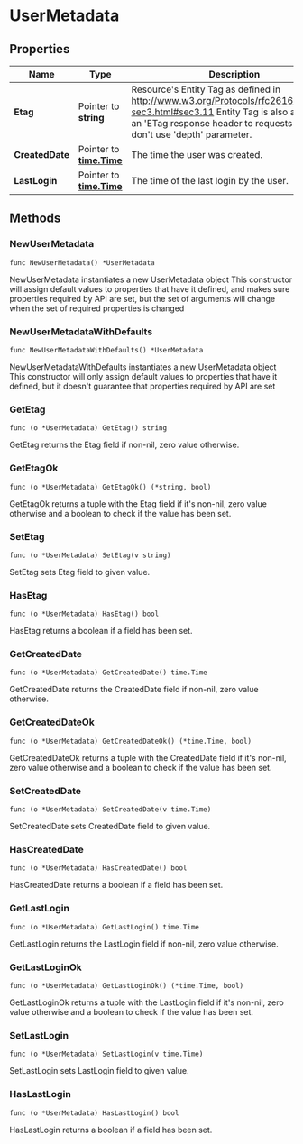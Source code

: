 # UserMetadata

## Properties

|Name | Type | Description | Notes|
|------------ | ------------- | ------------- | -------------|
|**Etag** | Pointer to **string** | Resource&#39;s Entity Tag as defined in http://www.w3.org/Protocols/rfc2616/rfc2616-sec3.html#sec3.11  Entity Tag is also added as an &#39;ETag response header to requests which don&#39;t use &#39;depth&#39; parameter.  | [optional] [readonly] |
|**CreatedDate** | Pointer to [**time.Time**](time.Time.md) | The time the user was created. | [optional] [readonly] |
|**LastLogin** | Pointer to [**time.Time**](time.Time.md) | The time of the last login by the user. | [optional] [readonly] |

## Methods

### NewUserMetadata

`func NewUserMetadata() *UserMetadata`

NewUserMetadata instantiates a new UserMetadata object
This constructor will assign default values to properties that have it defined,
and makes sure properties required by API are set, but the set of arguments
will change when the set of required properties is changed

### NewUserMetadataWithDefaults

`func NewUserMetadataWithDefaults() *UserMetadata`

NewUserMetadataWithDefaults instantiates a new UserMetadata object
This constructor will only assign default values to properties that have it defined,
but it doesn't guarantee that properties required by API are set

### GetEtag

`func (o *UserMetadata) GetEtag() string`

GetEtag returns the Etag field if non-nil, zero value otherwise.

### GetEtagOk

`func (o *UserMetadata) GetEtagOk() (*string, bool)`

GetEtagOk returns a tuple with the Etag field if it's non-nil, zero value otherwise
and a boolean to check if the value has been set.

### SetEtag

`func (o *UserMetadata) SetEtag(v string)`

SetEtag sets Etag field to given value.

### HasEtag

`func (o *UserMetadata) HasEtag() bool`

HasEtag returns a boolean if a field has been set.

### GetCreatedDate

`func (o *UserMetadata) GetCreatedDate() time.Time`

GetCreatedDate returns the CreatedDate field if non-nil, zero value otherwise.

### GetCreatedDateOk

`func (o *UserMetadata) GetCreatedDateOk() (*time.Time, bool)`

GetCreatedDateOk returns a tuple with the CreatedDate field if it's non-nil, zero value otherwise
and a boolean to check if the value has been set.

### SetCreatedDate

`func (o *UserMetadata) SetCreatedDate(v time.Time)`

SetCreatedDate sets CreatedDate field to given value.

### HasCreatedDate

`func (o *UserMetadata) HasCreatedDate() bool`

HasCreatedDate returns a boolean if a field has been set.

### GetLastLogin

`func (o *UserMetadata) GetLastLogin() time.Time`

GetLastLogin returns the LastLogin field if non-nil, zero value otherwise.

### GetLastLoginOk

`func (o *UserMetadata) GetLastLoginOk() (*time.Time, bool)`

GetLastLoginOk returns a tuple with the LastLogin field if it's non-nil, zero value otherwise
and a boolean to check if the value has been set.

### SetLastLogin

`func (o *UserMetadata) SetLastLogin(v time.Time)`

SetLastLogin sets LastLogin field to given value.

### HasLastLogin

`func (o *UserMetadata) HasLastLogin() bool`

HasLastLogin returns a boolean if a field has been set.



